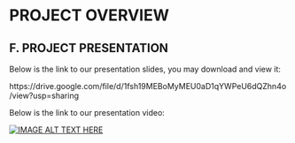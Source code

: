 # PROJECT OVERVIEW
## F. PROJECT PRESENTATION

Below is the link to our presentation slides, you may download and view it:

[](https://github.com/supcicak0/Hand-written-Text-Recognition/blob/main/PMP/assets/Slide%20presentation%20AIPM%20(Lumineux%20Sdn.%20Bhd.).pptx)
https://drive.google.com/file/d/1fsh19MEBoMyMEU0aD1qYWPeU6dQZhn4o/view?usp=sharing

Below is the link to our presentation video:

[![IMAGE ALT TEXT HERE](https://img.youtube.com/vi/jD5JUDGfaD8/0.jpg)](https://youtu.be/jD5JUDGfaD8)
